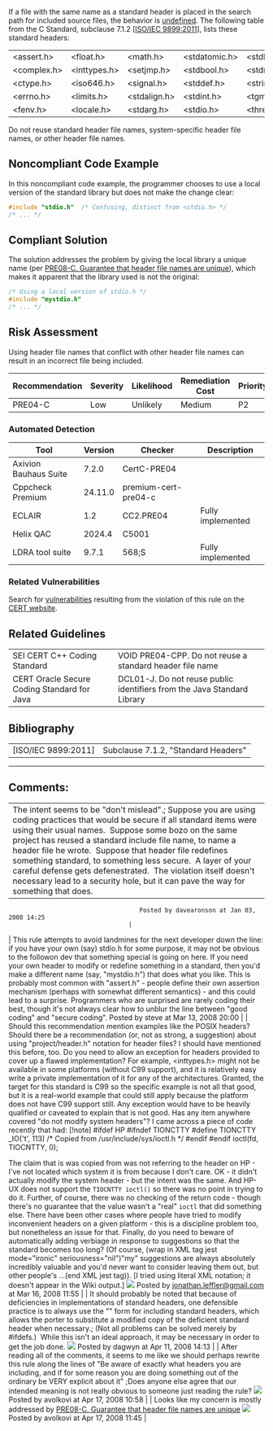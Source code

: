 If a file with the same name as a standard header is placed in the search path for included source files, the behavior is [undefined](BB.-Definitions_87152273.html#BB.Definitions-undefinedbehavior).
The following table from the C Standard, subclause 7.1.2 \[[ISO/IEC 9899:2011](AA.-Bibliography_87152170.html#AA.Bibliography-ISO-IEC9899-2011)\], lists these standard headers:

|  |  |  |  |  |  |
| ----|----|----|----|----|----|
| <assert.h> | <float.h> | <math.h> | <stdatomic.h> | <stdlib.h> | <time.h> |
| <complex.h> | <inttypes.h> | <setjmp.h> | <stdbool.h> | <stdnoreturn.h> | <uchar.h> |
| <ctype.h> | <iso646.h> | <signal.h> | <stddef.h> | <string.h> | <wchar.h> |
| <errno.h> | <limits.h> | <stdalign.h> | <stdint.h> | <tgmath.h> | <wctype.h> |
| <fenv.h> | <locale.h> | <stdarg.h> | <stdio.h> | <threads.h> |  |

Do not reuse standard header file names, system-specific header file names, or other header file names.
## Noncompliant Code Example
In this noncompliant code example, the programmer chooses to use a local version of the standard library but does not make the change clear:
``` c
#include "stdio.h"  /* Confusing, distinct from <stdio.h> */
/* ... */
```
## Compliant Solution
The solution addresses the problem by giving the local library a unique name (per [PRE08-C. Guarantee that header file names are unique](PRE08-C_%20Guarantee%20that%20header%20file%20names%20are%20unique)), which makes it apparent that the library used is not the original:
``` c
/* Using a local version of stdio.h */ 
#include "mystdio.h"
/* ... */
```
## Risk Assessment
Using header file names that conflict with other header file names can result in an incorrect file being included.

| Recommendation | Severity | Likelihood | Remediation Cost | Priority | Level |
| ----|----|----|----|----|----|
| PRE04-C | Low | Unlikely | Medium | P2 | L3 |

### Automated Detection

| Tool | Version | Checker | Description |
| ----|----|----|----|
| Axivion Bauhaus Suite | 7.2.0 | CertC-PRE04 |  |
| Cppcheck Premium | 24.11.0 | premium-cert-pre04-c |  |
| ECLAIR | 1.2 | CC2.PRE04 | Fully implemented |
| Helix QAC | 2024.4 | C5001 |  |
| LDRA tool suite | 9.7.1 | 568;S | Fully implemented |

### Related Vulnerabilities
Search for [vulnerabilities](BB.-Definitions_87152273.html#BB.Definitions-vulnerability) resulting from the violation of this rule on the [CERT website](https://www.kb.cert.org/vulnotes/bymetric?searchview&query=FIELD+KEYWORDS+contains+PRE04-C).
## Related Guidelines

|  |  |
| ----|----|
| SEI CERT C++ Coding Standard | VOID PRE04-CPP. Do not reuse a standard header file name |
| CERT Oracle Secure Coding Standard for Java | DCL01-J. Do not reuse public identifiers from the Java Standard Library |

## Bibliography

|  |  |
| ----|----|
| [ISO/IEC 9899:2011] | Subclause 7.1.2, "Standard Headers" |

------------------------------------------------------------------------
[](https://wiki.sei.cmu.edu/confluence/pages/viewpage.action?pageId=87152383) [](../c/Rec_%2001_%20Preprocessor%20_PRE_) [](https://wiki.sei.cmu.edu/confluence/pages/viewpage.action?pageId=87152353)
## Comments:

|  |
| ----|
| The intent seems to be "don't mislead".; Suppose you are using coding practices that would be secure if all standard items were using their usual names.  Suppose some bozo on the same project has reused a standard include file name, to name a header file he wrote.  Suppose that header file redefines something standard, to something less secure.  A layer of your careful defense gets defenestrated.  The violation itself doesn't necessary lead to a security hole, but it can pave the way for something that does.
                                        Posted by davearonson at Jan 03, 2008 14:25
                                     |
| This rule attempts to avoid landmines for the next developer down the line: if you have your own (say) stdio.h for some purpose, it may not be obvious to the followon dev that something special is going on here. If you need your own header to modify or redefine something in a standard, then you'd make a different name (say, "mystdio.h") that does what you like.
This is probably most common with "assert.h" - people define their own assertion mechanism (perhaps with somewhat different semantics) - and this could lead to a surprise.
Programmers who are surprised are rarely coding their best, though it's not always clear how to unblur the line between "good coding" and "secure coding".
                                        Posted by steve at Mar 13, 2008 20:00
                                     |
| Should this recommendation mention examples like the POSIX headers?  Should there be a recommendation (or, not as strong, a suggestion) about using "project/header.h" notation for header files?
I should have mentioned this before, too.  Do you need to allow an exception for headers provided to cover up a flawed implementation?  For example, <inttypes.h> might not be available in some platforms (without C99 support), and it is relatively easy write a private implementation of it for any of the architectures.  Granted, the target for this standard is C99 so the specific example is not all that good, but it is a real-world example that could still apply because the platform does not have C99 support still.  Any exception would have to be heavily qualified or caveated to explain that is not good.
Has any item anywhere covered "do not modify system headers"?  I came across a piece of code recently that had:
[!note]
#ifdef HP
#ifndef TIONCTTY
#define TIONCTTY _IO('t', 113)    /* Copied from /usr/include/sys/ioctl.h */
#endif
#endif
    ioctl(fd, TIOCNTTY, 0);

The claim that is was copied from was not referring to the header on HP - I've not located which system it is from because I don't care. OK - it didn't actually modify the system header - but the intent was the same. And HP-UX does not support the `TIOCNTTY ioctl()` so there was no point in trying to do it. Further, of course, there was no checking of the return code - though there's no guarantee that the value wasn't a "real" `ioctl` that did something else. There have been other cases where people have tried to modify inconvenient headers on a given platform - this is a discipline problem too, but nonetheless an issue for that.
Finally, do you need to beware of automatically adding verbiage in response to suggestions so that the standard becomes too long? (Of course, (wrap in XML tag jest mode="ironic" seriousness="nil")"my" suggestions are always absolutely incredibly valuable and you'd never want to consider leaving them out, but other people's ...(end XML jest tag)). \[I tried using literal XML notation; it doesn't appear in the Wiki output.\]
![](images/icons/contenttypes/comment_16.png) Posted by jonathan.leffler@gmail.com at Mar 16, 2008 11:55
\| \|
It should probably be noted that because of deficiencies in implementations of standard headers, one defensible practice is to always use the "" form for including standard headers, which allows the porter to substitute a modified copy of the deficient standard header when necessary.; (Not all problems can be solved merely by #ifdefs.)  While this isn't an ideal approach, it may be necessary in order to get the job done.
![](images/icons/contenttypes/comment_16.png) Posted by dagwyn at Apr 11, 2008 14:13
\| \|
After reading all of the comments, it seems to me like we should perhaps rewrite this rule along the lines of "Be aware of exactly what headers you are including, and if for some reason you are doing something out of the ordinary be VERY explicit about it"
;Does anyone else agree that our intended meaning is not really obvious to someone just reading the rule?
![](images/icons/contenttypes/comment_16.png) Posted by avolkovi at Apr 17, 2008 10:58
\| \|
Looks like my concern is mostly addressed by [PRE08-C. Guarantee that header file names are unique](PRE08-C_%20Guarantee%20that%20header%20file%20names%20are%20unique)
![](images/icons/contenttypes/comment_16.png) Posted by avolkovi at Apr 17, 2008 11:45
\|
